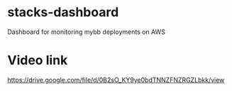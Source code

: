 # stacks-dashboard
Dashboard for monitoring mybb deployments on AWS
# Video link
https://drive.google.com/file/d/0B2sO_KY9ye0bdTNNZFNZRGZLbkk/view
